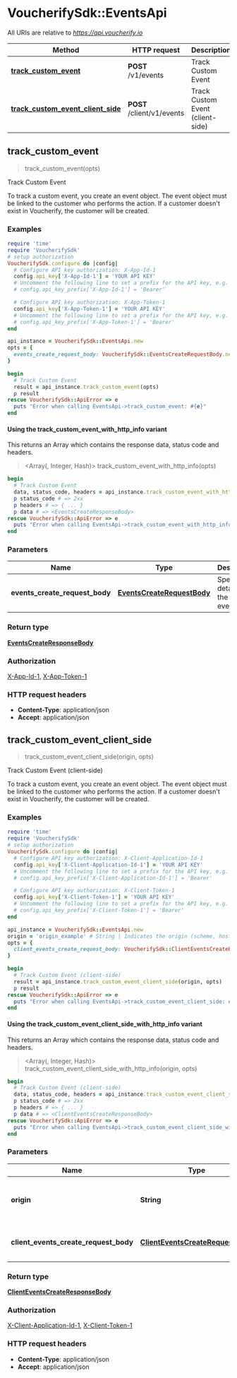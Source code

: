 # VoucherifySdk::EventsApi

All URIs are relative to *https://api.voucherify.io*

| Method | HTTP request | Description |
| ------ | ------------ | ----------- |
| [**track_custom_event**](EventsApi.md#track_custom_event) | **POST** /v1/events | Track Custom Event |
| [**track_custom_event_client_side**](EventsApi.md#track_custom_event_client_side) | **POST** /client/v1/events | Track Custom Event (client-side) |


## track_custom_event

> <EventsCreateResponseBody> track_custom_event(opts)

Track Custom Event

To track a custom event, you create an event object.    The event object must be linked to the customer who performs the action. If a customer doesn't exist in Voucherify, the customer will be created.

### Examples

```ruby
require 'time'
require 'VoucherifySdk'
# setup authorization
VoucherifySdk.configure do |config|
  # Configure API key authorization: X-App-Id-1
  config.api_key['X-App-Id-1'] = 'YOUR API KEY'
  # Uncomment the following line to set a prefix for the API key, e.g. 'Bearer' (defaults to nil)
  # config.api_key_prefix['X-App-Id-1'] = 'Bearer'

  # Configure API key authorization: X-App-Token-1
  config.api_key['X-App-Token-1'] = 'YOUR API KEY'
  # Uncomment the following line to set a prefix for the API key, e.g. 'Bearer' (defaults to nil)
  # config.api_key_prefix['X-App-Token-1'] = 'Bearer'
end

api_instance = VoucherifySdk::EventsApi.new
opts = {
  events_create_request_body: VoucherifySdk::EventsCreateRequestBody.new({event: 'event_example', customer: VoucherifySdk::Customer.new}) # EventsCreateRequestBody | Specify the details of the custom event.
}

begin
  # Track Custom Event
  result = api_instance.track_custom_event(opts)
  p result
rescue VoucherifySdk::ApiError => e
  puts "Error when calling EventsApi->track_custom_event: #{e}"
end
```

#### Using the track_custom_event_with_http_info variant

This returns an Array which contains the response data, status code and headers.

> <Array(<EventsCreateResponseBody>, Integer, Hash)> track_custom_event_with_http_info(opts)

```ruby
begin
  # Track Custom Event
  data, status_code, headers = api_instance.track_custom_event_with_http_info(opts)
  p status_code # => 2xx
  p headers # => { ... }
  p data # => <EventsCreateResponseBody>
rescue VoucherifySdk::ApiError => e
  puts "Error when calling EventsApi->track_custom_event_with_http_info: #{e}"
end
```

### Parameters

| Name | Type | Description | Notes |
| ---- | ---- | ----------- | ----- |
| **events_create_request_body** | [**EventsCreateRequestBody**](EventsCreateRequestBody.md) | Specify the details of the custom event. | [optional] |

### Return type

[**EventsCreateResponseBody**](EventsCreateResponseBody.md)

### Authorization

[X-App-Id-1](../README.md#X-App-Id-1), [X-App-Token-1](../README.md#X-App-Token-1)

### HTTP request headers

- **Content-Type**: application/json
- **Accept**: application/json


## track_custom_event_client_side

> <ClientEventsCreateResponseBody> track_custom_event_client_side(origin, opts)

Track Custom Event (client-side)

To track a custom event, you create an event object.    The event object must be linked to the customer who performs the action. If a customer doesn't exist in Voucherify, the customer will be created.

### Examples

```ruby
require 'time'
require 'VoucherifySdk'
# setup authorization
VoucherifySdk.configure do |config|
  # Configure API key authorization: X-Client-Application-Id-1
  config.api_key['X-Client-Application-Id-1'] = 'YOUR API KEY'
  # Uncomment the following line to set a prefix for the API key, e.g. 'Bearer' (defaults to nil)
  # config.api_key_prefix['X-Client-Application-Id-1'] = 'Bearer'

  # Configure API key authorization: X-Client-Token-1
  config.api_key['X-Client-Token-1'] = 'YOUR API KEY'
  # Uncomment the following line to set a prefix for the API key, e.g. 'Bearer' (defaults to nil)
  # config.api_key_prefix['X-Client-Token-1'] = 'Bearer'
end

api_instance = VoucherifySdk::EventsApi.new
origin = 'origin_example' # String | Indicates the origin (scheme, hostname, and port).
opts = {
  client_events_create_request_body: VoucherifySdk::ClientEventsCreateRequestBody.new({event: 'event_example', customer: VoucherifySdk::Customer.new}) # ClientEventsCreateRequestBody | Specify the details of the custom event.
}

begin
  # Track Custom Event (client-side)
  result = api_instance.track_custom_event_client_side(origin, opts)
  p result
rescue VoucherifySdk::ApiError => e
  puts "Error when calling EventsApi->track_custom_event_client_side: #{e}"
end
```

#### Using the track_custom_event_client_side_with_http_info variant

This returns an Array which contains the response data, status code and headers.

> <Array(<ClientEventsCreateResponseBody>, Integer, Hash)> track_custom_event_client_side_with_http_info(origin, opts)

```ruby
begin
  # Track Custom Event (client-side)
  data, status_code, headers = api_instance.track_custom_event_client_side_with_http_info(origin, opts)
  p status_code # => 2xx
  p headers # => { ... }
  p data # => <ClientEventsCreateResponseBody>
rescue VoucherifySdk::ApiError => e
  puts "Error when calling EventsApi->track_custom_event_client_side_with_http_info: #{e}"
end
```

### Parameters

| Name | Type | Description | Notes |
| ---- | ---- | ----------- | ----- |
| **origin** | **String** | Indicates the origin (scheme, hostname, and port). |  |
| **client_events_create_request_body** | [**ClientEventsCreateRequestBody**](ClientEventsCreateRequestBody.md) | Specify the details of the custom event. | [optional] |

### Return type

[**ClientEventsCreateResponseBody**](ClientEventsCreateResponseBody.md)

### Authorization

[X-Client-Application-Id-1](../README.md#X-Client-Application-Id-1), [X-Client-Token-1](../README.md#X-Client-Token-1)

### HTTP request headers

- **Content-Type**: application/json
- **Accept**: application/json

